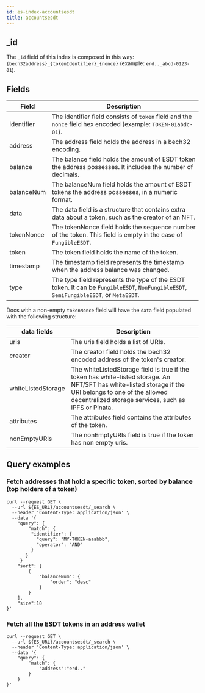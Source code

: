 ```yaml
---
id: es-index-accountsesdt
title: accountsesdt
---
```


[comment]: # (mx-context-auto)

[comment]: # (mx-context-auto)

## _id

The `_id` field of this index is composed in this way: `{bech32address}_{tokenIdentifier}_{nonce}` (example: `erd.._abcd-0123-01`).

[comment]: # (mx-context-auto)

## Fields

| Field       | Description                                                                                                                           |
|-------------|---------------------------------------------------------------------------------------------------------------------------------------|
| identifier  | The identifier field consists of `token` field and the `nonce` field hex encoded (example: `TOKEN-01abdc-01`).                        |
| address     | The address field holds the address in a bech32 encoding.                                                                             |
| balance     | The balance field holds the amount of ESDT token the address possesses. It includes the number of decimals.                           |
| balanceNum  | The balanceNum field holds the amount of ESDT tokens the address possesses, in a numeric format.                                      |
| data        | The data field is a structure that contains extra data about a token, such as the creator of an NFT.                                  |
| tokenNonce  | The tokenNonce field holds the sequence number of the token. This field is empty in the case of `FungibleESDT`.                       |
| token       | The token field holds the name of the token.                                                                                          |
| timestamp   | The timestamp field represents the timestamp when the address balance was changed.                                                    |
| type        | The type field represents the type of the ESDT token. It can be `FungibleESDT`, `NonFungibleESDT`, `SemiFungibleESDT`, or `MetaESDT`. |

Docs with a non-empty `tokenNonce` field will have the `data` field populated with the following structure:

| data fields        | Description                                                                                                                                                                                                       |
|--------------------|-------------------------------------------------------------------------------------------------------------------------------------------------------------------------------------------------------------------|
| uris               | The uris field holds a list of URIs.                                                                                                                                                                              |
| creator            | The creator field holds the bech32 encoded address of the token's creator.                                                                                                                                        |
| whiteListedStorage | The whiteListedStorage field is true if the token has white-listed storage. An NFT/SFT has white-listed storage if the URI belongs to one of the allowed decentralized storage services, such as IPFS or Pinata.  |
| attributes         | The attributes field contains the attributes of the token.                                                                                                                                                        |
| nonEmptyURIs       | The nonEmptyURIs field is true if the token has non empty uris.                                                                                                                                                   |

[comment]: # (mx-context-auto)

## Query examples

[comment]: # (mx-context-auto)

### Fetch addresses that hold a specific token, sorted by balance (top holders of a token)

```
curl --request GET \
  --url ${ES_URL}/accountsesdt/_search \
  --header 'Content-Type: application/json' \
  --data '{
    "query": {
        "match": {
         "identifier": {
           "query": "MY-TOKEN-aaabbb",
           "operator": "AND"
         }
       }
     }
    "sort": [
        {
            "balanceNum": {
                "order": "desc"
            }
        }
    ],
    "size":10
}'
```

[comment]: # (mx-context-auto)

### Fetch all the ESDT tokens in an address wallet

```
curl --request GET \
  --url ${ES_URL}/accountsesdt/_search \
  --header 'Content-Type: application/json' \
  --data '{
	"query": {
		"match": {
			"address":"erd.."
		}
	}
}'
```

